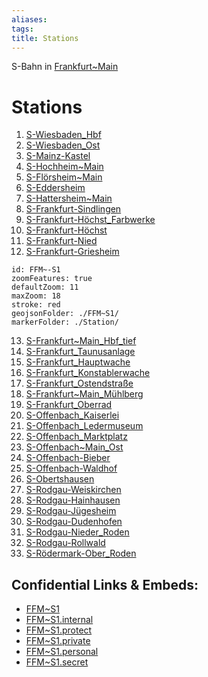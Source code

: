 ```yaml
---
aliases: 
tags: 
title: Stations
---
```

S-Bahn in [Frankfurt~Main](geo/Continent/Europe/Germany/West/Hessen/City/Frankfurt~Main.md)

# Stations
1) [S-Wiesbaden_Hbf](geo/Continent/Europe/Germany/West/Hessen/City/Frankfurt~Main/Station/S-Wiesbaden_Hbf.md) 
2) [S-Wiesbaden_Ost](geo/Continent/Europe/Germany/West/Hessen/City/Frankfurt~Main/Station/S-Wiesbaden_Ost.md) 
3) [S-Mainz-Kastel](geo/Continent/Europe/Germany/West/Hessen/City/Frankfurt~Main/Station/S-Mainz-Kastel.md) 
4) [S-Hochheim~Main](geo/Continent/Europe/Germany/West/Hessen/City/Frankfurt~Main/Station/S-Hochheim~Main.md) 
5) [S-Flörsheim~Main](geo/Continent/Europe/Germany/West/Hessen/City/Frankfurt~Main/Station/S-Fl%C3%B6rsheim~Main.md) 
6) [S-Eddersheim](geo/Continent/Europe/Germany/West/Hessen/City/Frankfurt~Main/Station/S-Eddersheim.md) 
7) [S-Hattersheim~Main](geo/Continent/Europe/Germany/West/Hessen/City/Frankfurt~Main/Station/S-Hattersheim~Main.md) 
8) [S-Frankfurt-Sindlingen](geo/Continent/Europe/Germany/West/Hessen/City/Frankfurt~Main/Station/S-Frankfurt-Sindlingen.md) 
9) [S-Frankfurt-Höchst_Farbwerke](geo/Continent/Europe/Germany/West/Hessen/City/Frankfurt~Main/Station/S-Frankfurt-H%C3%B6chst_Farbwerke.md) 
10) [S-Frankfurt-Höchst](geo/Continent/Europe/Germany/West/Hessen/City/Frankfurt~Main/Station/S-Frankfurt-H%C3%B6chst.md) 
11) [S-Frankfurt-Nied](geo/Continent/Europe/Germany/West/Hessen/City/Frankfurt~Main/Station/S-Frankfurt-Nied.md) 
12) [S-Frankfurt-Griesheim](geo/Continent/Europe/Germany/West/Hessen/City/Frankfurt~Main/Station/S-Frankfurt-Griesheim.md) 

```leaflet
id: FFM~-S1
zoomFeatures: true 
defaultZoom: 11 
maxZoom: 18
stroke: red
geojsonFolder: ./FFM~S1/
markerFolder: ./Station/
```

13) [S-Frankfurt~Main_Hbf_tief](geo/Continent/Europe/Germany/West/Hessen/City/Frankfurt~Main/Station/S-Frankfurt~Main_Hbf_tief.md) 
14) [S-Frankfurt_Taunusanlage](geo/Continent/Europe/Germany/West/Hessen/City/Frankfurt~Main/Station/S-Frankfurt_Taunusanlage.md) 
15) [S-Frankfurt_Hauptwache](geo/Continent/Europe/Germany/West/Hessen/City/Frankfurt~Main/Station/S-Frankfurt_Hauptwache.md) 
16) [S-Frankfurt_Konstablerwache](geo/Continent/Europe/Germany/West/Hessen/City/Frankfurt~Main/Station/S-Frankfurt_Konstablerwache.md) 
17) [S-Frankfurt_Ostendstraße](geo/Continent/Europe/Germany/West/Hessen/City/Frankfurt~Main/Station/S-Frankfurt_Ostendstra%C3%9Fe.md) 
18) [S-Frankfurt~Main_Mühlberg](geo/Continent/Europe/Germany/West/Hessen/City/Frankfurt~Main/Station/S-Frankfurt~Main_M%C3%BChlberg.md) 
19) [S-Frankfurt_Oberrad](geo/Continent/Europe/Germany/West/Hessen/City/Frankfurt~Main/Station/S-Frankfurt_Oberrad.md) 
20) [S-Offenbach_Kaiserlei](geo/Continent/Europe/Germany/West/Hessen/City/Frankfurt~Main/Station/S-Offenbach_Kaiserlei.md) 
21) [S-Offenbach_Ledermuseum](geo/Continent/Europe/Germany/West/Hessen/City/Frankfurt~Main/Station/S-Offenbach_Ledermuseum.md) 
22) [S-Offenbach_Marktplatz](geo/Continent/Europe/Germany/West/Hessen/City/Frankfurt~Main/Station/S-Offenbach_Marktplatz.md) 
23) [S-Offenbach~Main_Ost](geo/Continent/Europe/Germany/West/Hessen/City/Frankfurt~Main/Station/S-Offenbach~Main_Ost.md) 
24) [S-Offenbach-Bieber](geo/Continent/Europe/Germany/West/Hessen/City/Frankfurt~Main/Station/S-Offenbach-Bieber.md) 
25) [S-Offenbach-Waldhof](geo/Continent/Europe/Germany/West/Hessen/City/Frankfurt~Main/Station/S-Offenbach-Waldhof.md) 
26) [S-Obertshausen](geo/Continent/Europe/Germany/West/Hessen/City/Frankfurt~Main/Station/S-Obertshausen.md) 
27) [S-Rodgau-Weiskirchen](geo/Continent/Europe/Germany/West/Hessen/City/Frankfurt~Main/Station/S-Rodgau-Weiskirchen.md) 
28) [S-Rodgau-Hainhausen](geo/Continent/Europe/Germany/West/Hessen/City/Frankfurt~Main/Station/S-Rodgau-Hainhausen.md) 
29) [S-Rodgau-Jügesheim](geo/Continent/Europe/Germany/West/Hessen/City/Frankfurt~Main/Station/S-Rodgau-J%C3%BCgesheim.md) 
30) [S-Rodgau-Dudenhofen](geo/Continent/Europe/Germany/West/Hessen/City/Frankfurt~Main/Station/S-Rodgau-Dudenhofen.md) 
31) [S-Rodgau-Nieder_Roden](geo/Continent/Europe/Germany/West/Hessen/City/Frankfurt~Main/Station/S-Rodgau-Nieder_Roden.md) 
32) [S-Rodgau-Rollwald](geo/Continent/Europe/Germany/West/Hessen/City/Frankfurt~Main/Station/S-Rodgau-Rollwald.md) 
33) [S-Rödermark-Ober_Roden](geo/Continent/Europe/Germany/West/Hessen/City/Frankfurt~Main/Station/S-R%C3%B6dermark-Ober_Roden.md) 



## Confidential Links & Embeds: 
- [FFM~S1](../../../../../../../../../_public/geo/Continent/Europe/Germany/West/Hessen/City/Frankfurt~Main/FFM~S1.md) 
- [FFM~S1.internal](../../../../../../../../../_internal/geo/Continent/Europe/Germany/West/Hessen/City/Frankfurt~Main/FFM~S1.internal.md) 
- [FFM~S1.protect](../../../../../../../../../_protect/geo/Continent/Europe/Germany/West/Hessen/City/Frankfurt~Main/FFM~S1.protect.md) 
- [FFM~S1.private](../../../../../../../../../_private/geo/Continent/Europe/Germany/West/Hessen/City/Frankfurt~Main/FFM~S1.private.md) 
- [FFM~S1.personal](../../../../../../../../../_personal/geo/Continent/Europe/Germany/West/Hessen/City/Frankfurt~Main/FFM~S1.personal.md) 
- [FFM~S1.secret](../../../../../../../../../_secret/geo/Continent/Europe/Germany/West/Hessen/City/Frankfurt~Main/FFM~S1.secret.md) 
